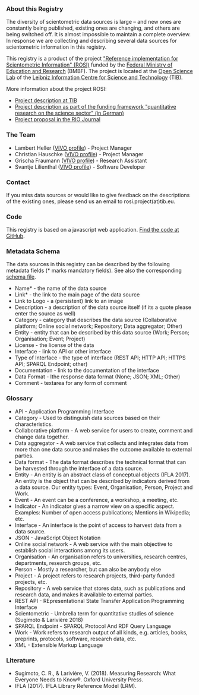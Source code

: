 ### About this Registry

The diversity of scientometric data sources is large – and new ones are constantly being published,
existing ones are changing, and others are being switched off. It is almost impossible to maintain
a complete overview. In response we are collecting and describing several data sources for
scientometric information in this registry.

This registry is a product of the project ["Reference implementation for Scientometric Information" (ROSI)](http://tib.eu/rosi-project) funded by the [Federal Ministry of Education and Research](https://www.bmbf.de/) (BMBF).
The project is located at the [Open
Science Lab](https://www.tib.eu/en/research-development/open-science/) of the [Leibniz Information Centre for Science and Technology](http://tib.eu/) (TIB).

More information about the project ROSI:

* [Project description at TIB](https://www.tib.eu/en/research-development/project-overview/project-summary/rosi/)
* [Project description as part of the funding framework "quantitative research on the science sector" (in German)](https://www.wihoforschung.de/de/rosi-2070.php)
* [Project proposal in the RIO Journal](https://doi.org/10.3897/rio.4.e31656)

### The Team

* Lambert Heller ([VIVO profile](https://tib.eu/lambo)) - Project Manager
* Christian Hauschke ([VIVO profile](https://vivo.tib.eu/fis/display/n0000-0003-2499-7741)) - Project Manager
* Grischa Fraumann ([VIVO profile](https://vivo.tib.eu/fis/display/n0000-0003-0099-6509)) - Research Assistant
* Svantje Lilienthal ([VIVO profile](https://vivo.tib.eu/fis/display/n0000-0003-1537-2862)) - Software Developer

### Contact

If you miss data sources or would like to give feedback on the descriptions of the existing ones,
please send us an email to rosi.project(at)tib.eu.

### Code

This registry is based on a javascript web application. [Find the code at GitHub](https://github.com/TIBHannover/rosi-registry).

### Metadata Schema

The data sources in this registry can be described by the following metadata fields (* marks mandatory fields). See also the corresponding [schema file](https://github.com/TIBHannover/rosi-registry/blob/master/schemas/source.json).

* Name* - the name of the data source
* Link* - the link to the main page of the data source
* Link to Logo - a (persistent) link to an image
* Description - a description of the data source itself (if its a quote please enter the source as well)
* Category - category that describes the data source (Collaborative platform; Online social network; Repository; Data aggregator; Other)
* Entity - entity that can be described by this data source (Work; Person; Organisation; Event; Project)
* License - the license of the data  
* Interface - link to API or other interface
* Type of Interface - the type of interface (REST API; HTTP API; HTTPS API; SPARQL Endpoint; other)
* Documentation - link to the documentation of the interface
* Data Format - lthe response data format (None; JSON; XML; Other)
* Comment - textarea for any form of comment

### Glossary

* API - Application Programming Interface
* Category - Used to distinguish data sources based on their characteristics.
* Collaborative platform - A web service for users to create, comment and change data together.
* Data aggregator - A web service that collects and integrates data from more than one data source and makes the outcome available to external parties.
* Data format - The data format describes the technical format that can be harvested through the interface of a data source.
* Entity - An entity is an abstract class of conceptual objects (IFLA 2017).
An entity is the object that can be described by indicators derived from a data source.
Our entity types: Event, Organisation, Person, Project and Work.
* Event - An event can be a conference, a workshop, a meeting, etc.
* Indicator - An indicator gives a narrow view on a specific aspect. Examples: Number of open access publications; Mentions in Wikipedia; etc.
* Interface - An interface is the point of access to harvest data from a data source.
* JSON - JavaScript Object Notation
* Online social network - A web service with the main objective to establish social interactions among its users.
* Organisation - An organisation refers to universities, research centres, departments, research groups, etc.
* Person - Mostly a researcher, but can also be anybody else
* Project - A project refers to research projects, third-party funded projects, etc.
* Repository - 	A web service that stores data, such as publications and research data, and makes it available to external parties.
* REST API - REpresentational State Transfer Application Programming Interface
* Scientometric - Umbrella term for quantitative studies of science (Sugimoto & Larivière 2018)
* SPARQL Endpoint - SPARQL Protocol And RDF Query Language
* Work - Work refers to research output of all kinds, e.g. articles, books, preprints, protocols, software, research data, etc.
* XML - Extensible Markup Language

### Literature
* Sugimoto, C. R., & Larivière, V. (2018). Measuring Research: What Everyone Needs to Know®. Oxford University Press.
* IFLA (2017). IFLA Library Reference Model (LRM).

